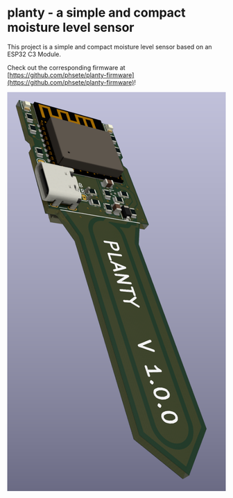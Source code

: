 # planty - a simple and compact moisture level sensor
This project is a simple and compact moisture level sensor based on an ESP32 C3 Module.

Check out the corresponding firmware at [https://github.com/phsete/planty-firmware](https://github.com/phsete/planty-firmware)!

![planty](/Planty.png)
